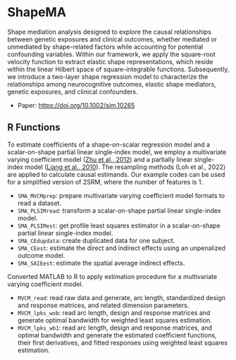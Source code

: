 # ShapeMA

Shape mediation analysis designed to explore the causal relationships between genetic exposures and clinical outcomes, whether mediated or unmediated by shape-related factors while accounting for potential confounding variables. Within our framework, we apply the square-root velocity function to extract elastic shape representations, which reside within the linear Hilbert space of square-integrable functions. Subsequently, we introduce a two-layer shape regression model to characterize the relationships among neurocognitive outcomes, elastic shape mediators, genetic exposures, and clinical confounders.

- Paper: https://doi.org/10.1002/sim.10265


## R Functions

To estimate coefficients of a shape-on-scalar regression model and a scalar-on-shape partial linear single-index model, we employ a multivariate varying coefficient model ([Zhu et al., 2012](https://doi.org/10.1214/12-AOS1045)) and a partially linear single-index model ([Liang et al., 2010](https://doi.org/10.1214/10-AOS835)). The resampling methods (Loh et al., 2022) are applied to calculate causal estimands. Our example codes can be used for a simplified version of 2SRM, where the number of features is 1.

- `SMA_MVCMprep`: prepare multivariate varying coefficient model formats to read a dataset.
- `SMA_PLSIMread`: transform a scalar-on-shape partial linear single-index model.
- `SMA_PLSIMest`: get profile least squares estimator in a scalar-on-shape partial linear single-index model.
- `SMA_CEdupdata`: create duplicated data for one subject.
- `SMA_CEest`: estimate the direct and indirect effects using an unpenalized outcome model.
- `SMA_SAIEest`: estimate the spatial average indirect effects.

Converted MATLAB to R to apply estimation procedure for a multivariate varying coefficient model.

- `MVCM_read`: read raw data and generate, arc length, standardized design and response matrices, and related dimension parameters.
- `MVCM_lpks_wob`: read arc length, design and response matrices and generate optimal bandwidth for weighted least squares estimation.
- `MVCM_lpks_wb1`: read arc length, design and response matrices, and optimal bandwidth and generate the estimated coefficient functions, their first derivatives, and fitted responses using weighted least squares estimation.
